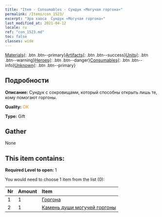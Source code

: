 ```yaml
---
title: "Item - Consumables - Сундук «Могучая горгона»"
permalink: /Items/con_1523/
excerpt: "Эра хаоса  Сундук «Могучая горгона»"
last_modified_at: 2021-04-12
locale: ru
ref: "con_1523.md"
toc: false
classes: wide
---
```

 [Materials](/ru/Items/){: .btn .btn--primary}[Artifacts](/ru/Items/Artifacts/){: .btn .btn--success}[Units](/ru/Items/Units/){: .btn .btn--warning}[Heroes](/ru/Items/Heroes/){: .btn .btn--danger}[Consumables](/ru/Items/Consumables/){: .btn .btn--info}[Unknown](/ru/Items/Unknown/){: .btn .btn--primary}

## Подробности
 **Описание:** Сундук с сокровищами, который способны открыть лишь те, кому помогают горгоны.

 **Quality:** <span style="color: #FF8C00">OK</span>

 **Type:** Gift

## Gather

  None

## This item contains:

 **Required Level to open:** 1

 You would need to choose 1 item from the list (0):

  | Nr | Amount |     Item    |
  |:---|:-------|:------------|
  | 1 | 1 | [Горгона](/ru/Items/unt_257/) | 
  | 2 | 1 | [Камень души могучей горгоны](/ru/Items/unt_339/) | 
